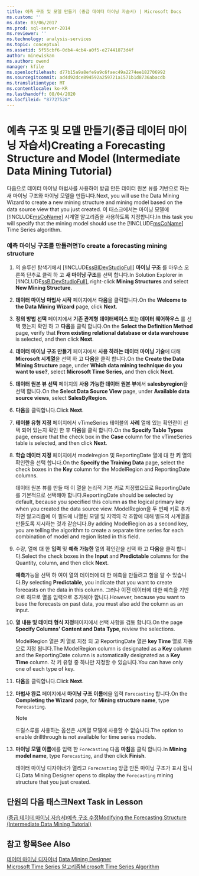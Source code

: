 ```yaml
---
title: 예측 구조 및 모델 만들기 (중급 데이터 마이닝 자습서) | Microsoft Docs
ms.custom: ''
ms.date: 03/06/2017
ms.prod: sql-server-2014
ms.reviewer: ''
ms.technology: analysis-services
ms.topic: conceptual
ms.assetid: 5f55cbf6-0db4-4cb4-a0f5-e27441873d4f
author: minewiskan
ms.author: owend
manager: kfile
ms.openlocfilehash: d77b15a9a8efe9a9c6faec49a2274ee182706992
ms.sourcegitcommit: ad4d92dce894592a259721a1571b1d8736abacdb
ms.translationtype: MT
ms.contentlocale: ko-KR
ms.lasthandoff: 08/04/2020
ms.locfileid: "87727528"
---
```

# <a name="creating-a-forecasting-structure-and-model-intermediate-data-mining-tutorial"></a><span data-ttu-id="d28f7-102">예측 구조 및 모델 만들기(중급 데이터 마이닝 자습서)</span><span class="sxs-lookup"><span data-stu-id="d28f7-102">Creating a Forecasting Structure and Model (Intermediate Data Mining Tutorial)</span></span>
  <span data-ttu-id="d28f7-103">다음으로 데이터 마이닝 마법사를 사용하여 방금 만든 데이터 원본 뷰를 기반으로 하는 새 마이닝 구조와 마이닝 모델을 만듭니다.</span><span class="sxs-lookup"><span data-stu-id="d28f7-103">Next, you will use the Data Mining Wizard to create a new mining structure and mining model based on the data source view that you just created.</span></span> <span data-ttu-id="d28f7-104">이 태스크에서는 마이닝 모델에 [!INCLUDE[msCoName](../includes/msconame-md.md)] 시계열 알고리즘을 사용하도록 지정합니다.</span><span class="sxs-lookup"><span data-stu-id="d28f7-104">In this task you will specify that the mining model should use the [!INCLUDE[msCoName](../includes/msconame-md.md)] Time Series algorithm.</span></span>  
  
### <a name="to-create-a-forecasting-mining-structure"></a><span data-ttu-id="d28f7-105">예측 마이닝 구조를 만들려면</span><span class="sxs-lookup"><span data-stu-id="d28f7-105">To create a forecasting mining structure</span></span>  
  
1.  <span data-ttu-id="d28f7-106">의 솔루션 탐색기에서 [!INCLUDE[ssBIDevStudioFull](../includes/ssbidevstudiofull-md.md)] **마이닝 구조** 를 마우스 오른쪽 단추로 클릭 하 고 **새 마이닝 구조**를 선택 합니다.</span><span class="sxs-lookup"><span data-stu-id="d28f7-106">In Solution Explorer in [!INCLUDE[ssBIDevStudioFull](../includes/ssbidevstudiofull-md.md)], right-click **Mining Structures** and select **New Mining Structure**.</span></span>  
  
2.  <span data-ttu-id="d28f7-107">**데이터 마이닝 마법사 시작** 페이지에서 **다음**을 클릭합니다.</span><span class="sxs-lookup"><span data-stu-id="d28f7-107">On the **Welcome to the Data Mining Wizard** page, click **Next**.</span></span>  
  
3.  <span data-ttu-id="d28f7-108">**정의 방법 선택** 페이지에서 **기존 관계형 데이터베이스 또는 데이터 웨어하우스** 를 선택 했는지 확인 하 고 **다음**을 클릭 합니다.</span><span class="sxs-lookup"><span data-stu-id="d28f7-108">On the **Select the Definition Method** page, verify that **From existing relational database or data warehouse** is selected, and then click **Next**.</span></span>  
  
4.  <span data-ttu-id="d28f7-109">**데이터 마이닝 구조 만들기** 페이지에서 **사용 하려는 데이터 마이닝 기술**에 대해 **Microsoft 시계열**을 선택 하 고 **다음**을 클릭 합니다.</span><span class="sxs-lookup"><span data-stu-id="d28f7-109">On the **Create the Data Mining Structure** page, under **Which data mining technique do you want to use?**, select **Microsoft Time Series**, and then click **Next**.</span></span>  
  
5.  <span data-ttu-id="d28f7-110">**데이터 원본 뷰 선택** 페이지의 **사용 가능한 데이터 원본 뷰**에서 **salesbyregion**을 선택 합니다.</span><span class="sxs-lookup"><span data-stu-id="d28f7-110">On the **Select Data Source View** page, under **Available data source views**, select **SalesByRegion**.</span></span>  
  
6.  <span data-ttu-id="d28f7-111">**다음**을 클릭합니다.</span><span class="sxs-lookup"><span data-stu-id="d28f7-111">Click **Next**.</span></span>  
  
7.  <span data-ttu-id="d28f7-112">**테이블 유형 지정** 페이지에서 vTimeSeries 테이블의 **사례** 열에 있는 확인란이 선택 되어 있는지 확인 한 후 **다음**을 클릭 합니다.</span><span class="sxs-lookup"><span data-stu-id="d28f7-112">On the **Specify Table Types** page, ensure that the check box in the **Case** column for the vTimeSeries table is selected, and then click **Next**.</span></span>  
  
8.  <span data-ttu-id="d28f7-113">**학습 데이터 지정** 페이지에서 modelregion 및 ReportingDate 열에 대 한 **키** 열의 확인란을 선택 합니다.</span><span class="sxs-lookup"><span data-stu-id="d28f7-113">On the **Specify the Training Data** page, select the check boxes in the **Key** column for the ModelRegion and ReportingDate columns.</span></span>  
  
     <span data-ttu-id="d28f7-114">데이터 원본 뷰를 만들 때 이 열을 논리적 기본 키로 지정했으므로 ReportingDate를 기본적으로 선택해야 합니다.</span><span class="sxs-lookup"><span data-stu-id="d28f7-114">ReportingDate should be selected by default, because you specified this column as the logical primary key when you created the data source view.</span></span> <span data-ttu-id="d28f7-115">ModelRegion을 두 번째 키로 추가하면 알고리즘에 이 필드에 나열된 모델 및 지역의 각 조합에 대해 별도의 시계열을 만들도록 지시하는 것과 같습니다.</span><span class="sxs-lookup"><span data-stu-id="d28f7-115">By adding ModelRegion as a second key, you are telling the algorithm to create a separate time series for each combination of model and region listed in this field.</span></span>  
  
9. <span data-ttu-id="d28f7-116">수량, 열에 대 한 **입력** 및 **예측 가능한** 열의 확인란을 선택 하 고 **다음**을 클릭 합니다.</span><span class="sxs-lookup"><span data-stu-id="d28f7-116">Select the check boxes in the **Input** and **Predictable** columns for the Quantity, column, and then click **Next**.</span></span>  
  
     <span data-ttu-id="d28f7-117">**예측**가능을 선택 하 여이 열의 데이터에 대 한 예측을 만들려고 함을 알 수 있습니다.</span><span class="sxs-lookup"><span data-stu-id="d28f7-117">By selecting **Predictable**, you indicate that you want to create forecasts on the data in this column.</span></span> <span data-ttu-id="d28f7-118">그러나 이전 데이터에 대한 예측을 기반으로 하므로 열을 입력으로 추가해야 합니다.</span><span class="sxs-lookup"><span data-stu-id="d28f7-118">However, because you want to base the forecasts on past data, you must also add the column as an input.</span></span>  
  
10. <span data-ttu-id="d28f7-119">**열 내용 및 데이터 형식 지정**페이지에서 선택 사항을 검토 합니다.</span><span class="sxs-lookup"><span data-stu-id="d28f7-119">On the page **Specify Columns' Content and Data Type**, review the selections.</span></span>  
  
     <span data-ttu-id="d28f7-120">ModelRegion 열은 **키** 열로 지정 되 고 ReportingDate 열은 **key Time** 열로 자동으로 지정 됩니다.</span><span class="sxs-lookup"><span data-stu-id="d28f7-120">The ModelRegion column is designated as a **Key** column and the ReportingDate column is automatically designated as a **Key Time** column.</span></span> <span data-ttu-id="d28f7-121">각 키 유형 중 하나만 지정할 수 있습니다.</span><span class="sxs-lookup"><span data-stu-id="d28f7-121">You can have only one of each type of key.</span></span>  
  
11. <span data-ttu-id="d28f7-122">**다음**을 클릭합니다.</span><span class="sxs-lookup"><span data-stu-id="d28f7-122">Click **Next**.</span></span>  
  
12. <span data-ttu-id="d28f7-123">**마법사 완료** 페이지에서 **마이닝 구조 이름**에을 입력 `Forecasting` 합니다.</span><span class="sxs-lookup"><span data-stu-id="d28f7-123">On the **Completing the Wizard** page, for **Mining structure name**, type `Forecasting`.</span></span>  
  
    > [!NOTE]  
    >  <span data-ttu-id="d28f7-124">드릴스루를 사용하는 옵션은 시계열 모델에 사용할 수 없습니다.</span><span class="sxs-lookup"><span data-stu-id="d28f7-124">The option to enable drillthrough is not available for time series models.</span></span>  
  
13. <span data-ttu-id="d28f7-125">**마이닝 모델 이름**에를 입력 한 `Forecasting` 다음 **마침**을 클릭 합니다.</span><span class="sxs-lookup"><span data-stu-id="d28f7-125">In **Mining model name**, type `Forecasting`, and then click **Finish**.</span></span>  
  
     <span data-ttu-id="d28f7-126">데이터 마이닝 디자이너가 열리고 `Forecasting` 방금 만든 마이닝 구조가 표시 됩니다.</span><span class="sxs-lookup"><span data-stu-id="d28f7-126">Data Mining Designer opens to display the `Forecasting` mining structure that you just created.</span></span>  
  
## <a name="next-task-in-lesson"></a><span data-ttu-id="d28f7-127">단원의 다음 태스크</span><span class="sxs-lookup"><span data-stu-id="d28f7-127">Next Task in Lesson</span></span>  
 [<span data-ttu-id="d28f7-128">&#40;중급 데이터 마이닝 자습서&#41;예측 구조 수정</span><span class="sxs-lookup"><span data-stu-id="d28f7-128">Modifying the Forecasting Structure &#40;Intermediate Data Mining Tutorial&#41;</span></span>](../../2014/tutorials/modifying-the-forecasting-structure-intermediate-data-mining-tutorial.md)  
  
## <a name="see-also"></a><span data-ttu-id="d28f7-129">참고 항목</span><span class="sxs-lookup"><span data-stu-id="d28f7-129">See Also</span></span>  
 <span data-ttu-id="d28f7-130">[데이터 마이닝 디자이너](../../2014/analysis-services/data-mining/data-mining-designer.md) </span><span class="sxs-lookup"><span data-stu-id="d28f7-130">[Data Mining Designer](../../2014/analysis-services/data-mining/data-mining-designer.md) </span></span>  
 [<span data-ttu-id="d28f7-131">Microsoft Time Series 알고리즘</span><span class="sxs-lookup"><span data-stu-id="d28f7-131">Microsoft Time Series Algorithm</span></span>](../../2014/analysis-services/data-mining/microsoft-time-series-algorithm.md)  
  
  
